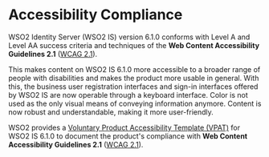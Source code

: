 # Accessibility Compliance

WSO2 Identity Server (WSO2 IS) version 6.1.0 conforms with Level A and Level AA success criteria and techniques of the **Web Content Accessibility Guidelines 2.1** ([WCAG 2.1](https://www.w3.org/WAI/WCAG21/quickref/?showtechniques=111%2C123%2C141%2C143%2C144%2C146%2C1412%2C1413%2C211%2C231%2C243%2C244%2C245%2C246%2C247%2C248%2C249%2C2410%2C251%2C252%2C253%2C254%2C311%2C316%2C321%2C322%2C323%2C324%2C325%2C331%2C332%2C411%2C412%2C1411&currentsidebar=%23col_overview&levels=aaa&technologies=smil%2Cpdf%2Cflash%2Csl)).

This makes content on WSO2 IS 6.1.0 more accessible to a broader range of people with disabilities and makes the product more usable in general. With this, the business user registration interfaces and sign-in interfaces offered by WSO2 IS are now operable through a keyboard interface. Color is not used as the only visual means of conveying information anymore. Content is now robust and understandable, making it more user-friendly.

WSO2 provides a [Voluntary Product Accessibility Template (VPAT)]({{base_path}}/assets/attachments/VPAT-WSO2-IS-6.1.0.pdf) for WSO2 IS 6.1.0 to document the product's compliance with **Web Content Accessibility Guidelines 2.1** ([WCAG 2.1](https://www.w3.org/WAI/WCAG21/quickref/?showtechniques=111%2C123%2C141%2C143%2C144%2C146%2C1412%2C1413%2C211%2C231%2C243%2C244%2C245%2C246%2C247%2C248%2C249%2C2410%2C251%2C252%2C253%2C254%2C311%2C316%2C321%2C322%2C323%2C324%2C325%2C331%2C332%2C411%2C412%2C1411&currentsidebar=%23col_overview&levels=aaa&technologies=smil%2Cpdf%2Cflash%2Csl)).
